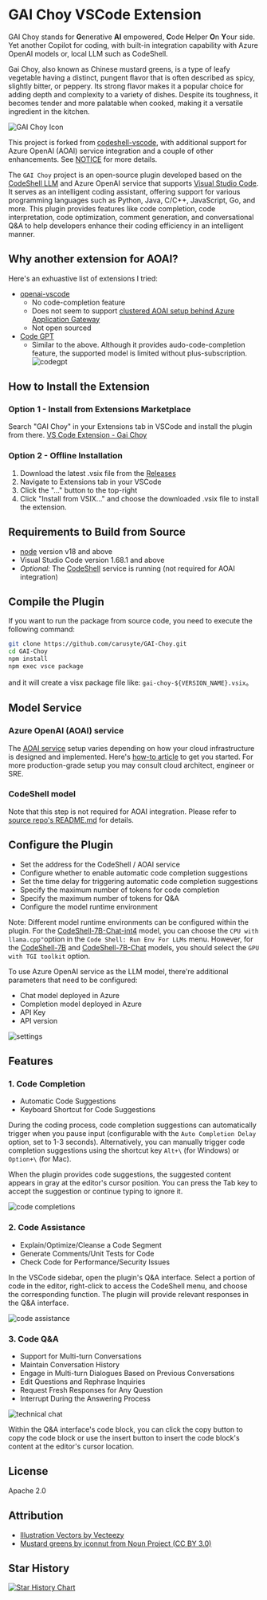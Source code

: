 # GAI Choy VSCode Extension

GAI Choy stands for **G**enerative **AI** empowered, **C**ode **H**elper **O**n **Y**our side. Yet another Copilot for coding, with built-in integration capability with Azure OpenAI models or, local LLM such as CodeShell.

Gai Choy, also known as Chinese mustard greens, is a type of leafy vegetable having a distinct, pungent flavor that is often described as spicy, slightly bitter, or peppery. Its strong flavor makes it a popular choice for adding depth and complexity to a variety of dishes. Despite its toughness, it becomes tender and more palatable when cooked, making it a versatile ingredient in the kitchen.

![GAI Choy Icon](./assets/logo.png)

This project is forked from [codeshell-vscode](https://github.com/WisdomShell/codeshell-vscode), with additional support for Azure OpenAI (AOAI) service integration and a couple of other enhancements. See [NOTICE](NOTICE) for more details.

The `GAI Choy` project is an open-source plugin developed based on the [CodeShell LLM](https://github.com/WisdomShell/codeshell) and Azure OpenAI service that supports [Visual Studio Code](https://code.visualstudio.com/Download). It serves as an intelligent coding assistant, offering support for various programming languages such as Python, Java, C/C++, JavaScript, Go, and more. This plugin provides features like code completion, code interpretation, code optimization, comment generation, and conversational Q&A to help developers enhance their coding efficiency in an intelligent manner.

## Why another extension for AOAI?

Here's an exhuastive list of extensions I tried:

- [openai-vscode](https://marketplace.visualstudio.com/items?itemName=AndrewButson.vscode-openai)
  - No code-completion feature
  - Does not seem to support [clustered AOAI setup behind Azure Application Gateway](https://github.com/denlai-mshk/aoai-fwdproxy-funcapp)
  - Not open sourced
- [Code GPT](https://marketplace.visualstudio.com/items?itemName=DanielSanMedium.dscodegpt)
  - Similar to the above. Although it provides audo-code-completion feature, the supported model is limited without plus-subscription.<br/>
  ![codegpt](./assets/codegpt_autocomplete_provider.png)
  <!-- <img src="assets/codegpt_autocomplete_provider.png" width="60%" height="60%"/> -->

## How to Install the Extension

### Option 1 - Install from Extensions Marketplace

Search "GAI Choy" in your Extensions tab in VSCode and install the plugin from there.
[VS Code Extension - Gai Choy](https://marketplace.visualstudio.com/items?itemName=Carusyte.gai-choy)

### Option 2 - Offline Installation

1. Download the latest .vsix file from the [Releases](https://github.com/carusyte/GAI-Choy/releases)
2. Navigate to Extensions tab in your VSCode
3. Click the "..." button to the top-right
4. Click "Install from VSIX..." and choose the downloaded .vsix file to install the extension.

## Requirements to Build from Source

- [node](https://nodejs.org/en) version v18 and above
- Visual Studio Code version 1.68.1 and above
- *Optional:* The [CodeShell](https://github.com/WisdomShell/llama_cpp_for_codeshell) service is running (not required for AOAI integration)

## Compile the Plugin

If you want to run the package from source code, you need to execute the following command:

```zsh
git clone https://github.com/carusyte/GAI-Choy.git
cd GAI-Choy
npm install
npm exec vsce package
```

and it will create a visx package file like: `gai-choy-${VERSION_NAME}.vsix`。

## Model Service

### Azure OpenAI (AOAI) service

The [AOAI service](https://azure.microsoft.com/en-us/products/ai-services/openai-service) setup varies depending on how your cloud infrastructure is designed and implemented. Here's [how-to article](https://learn.microsoft.com/en-us/azure/ai-services/openai/how-to/create-resource) to get you started. For more production-grade setup you may consult cloud architect, engineer or SRE.

### CodeShell model

Note that this step is not required for AOAI integration. Please refer to [source repo's README.md](https://github.com/WisdomShell/codeshell-vscode/blob/main/README_EN.md#model-service) for details.

## Configure the Plugin

- Set the address for the CodeShell / AOAI service
- Configure whether to enable automatic code completion suggestions
- Set the time delay for triggering automatic code completion suggestions
- Specify the maximum number of tokens for code completion
- Specify the maximum number of tokens for Q&A
- Configure the model runtime environment

Note: Different model runtime environments can be configured within the plugin. For the [CodeShell-7B-Chat-int4](https://huggingface.co/WisdomShell/CodeShell-7B-Chat-int4) model, you can choose the `CPU with llama.cpp"`option in the `Code Shell: Run Env For LLMs` menu. However, for the [CodeShell-7B](https://huggingface.co/WisdomShell/CodeShell-7B) and [CodeShell-7B-Chat](https://huggingface.co/WisdomShell/CodeShell-7B-Chat) models, you should select the `GPU with TGI toolkit` option.

To use Azure OpenAI service as the LLM model, there're additional parameters that need to be configured:

- Chat model deployed in Azure
- Completion model deployed in Azure
- API Key
- API version

![settings](./assets/settings.png)
<!-- <img src="assets/settings.png" width="60%" height="60%" /> -->

## Features

### 1. Code Completion

- Automatic Code Suggestions
- Keyboard Shortcut for Code Suggestions

During the coding process, code completion suggestions can automatically trigger when you pause input (configurable with the `Auto Completion Delay` option, set to 1-3 seconds). Alternatively, you can manually trigger code completion suggestions using the shortcut key `Alt+\` (for Windows) or `Option+\` (for Mac).

When the plugin provides code suggestions, the suggested content appears in gray at the editor's cursor position. You can press the Tab key to accept the suggestion or continue typing to ignore it.

![code completions](./assets/code_completions.png)
<!-- <img src="assets/code_completions.png" width="60%" height="60%" /> -->

### 2. Code Assistance

- Explain/Optimize/Cleanse a Code Segment
- Generate Comments/Unit Tests for Code
- Check Code for Performance/Security Issues

In the VSCode sidebar, open the plugin's Q&A interface. Select a portion of code in the editor, right-click to access the CodeShell menu, and choose the corresponding function. The plugin will provide relevant responses in the Q&A interface.

![code assistance](./assets/code_assistance.png)
<!-- <img src="assets/code_assistance.png" width="80%" height="80%" /> -->

### 3. Code Q&A

- Support for Multi-turn Conversations
- Maintain Conversation History
- Engage in Multi-turn Dialogues Based on Previous Conversations
- Edit Questions and Rephrase Inquiries
- Request Fresh Responses for Any Question
- Interrupt During the Answering Process

![technical chat](./assets/tech_chat.png)
<!-- <img src="assets/tech_chat.png" width="80%" height="80%" /> -->

Within the Q&A interface's code block, you can click the copy button to copy the code block or use the insert button to insert the code block's content at the editor's cursor location.

## License

Apache 2.0

## Attribution

- [Illustration Vectors by Vecteezy](https://www.vecteezy.com/free-vector/illustration)
- [Mustard greens by iconnut from Noun Project (CC BY 3.0)](https://thenounproject.com/browse/icons/term/mustard-greens/)

## Star History

[![Star History Chart](https://api.star-history.com/svg?repos=carusyte/GAI-Choy.git&type=Date)](https://star-history.com/#carusyte/GAI-Choy.git&Date)
